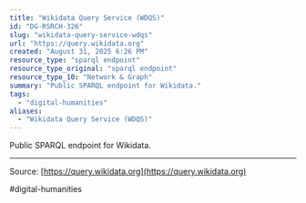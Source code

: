 ```yaml
---
title: "Wikidata Query Service (WDQS)"
id: "DG-RSRCH-326"
slug: "wikidata-query-service-wdqs"
url: "https://query.wikidata.org"
created: "August 31, 2025 6:26 PM"
resource_type: "sparql endpoint"
resource_type_original: "sparql endpoint"
resource_type_10: "Network & Graph"
summary: "Public SPARQL endpoint for Wikidata."
tags:
  - "digital-humanities"
aliases:
  - "Wikidata Query Service (WDQS)"
---
```


Public SPARQL endpoint for Wikidata.

---

Source: [https://query.wikidata.org](https://query.wikidata.org)

#digital-humanities
